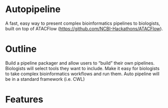 # Autopipeline
A fast, easy way to present complex bioinformatics pipelines to biologists, built on top of ATACFlow (https://github.com/NCBI-Hackathons/ATACFlow).

# Outline
Build a pipeline packager and allow users to “build” their own pipelines. Biologists will select tools they want to include. Make it easy for biologists to take complex bioinformatics workflows and run them. Auto pipeline will be in a standard framework (i.e. CWL)

# Features 
